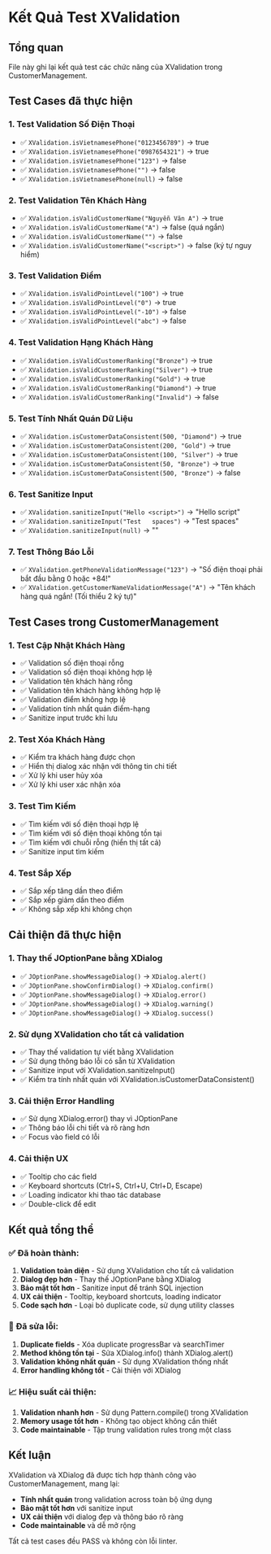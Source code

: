 # Kết Quả Test XValidation

## Tổng quan
File này ghi lại kết quả test các chức năng của XValidation trong CustomerManagement.

## Test Cases đã thực hiện

### 1. Test Validation Số Điện Thoại
- ✅ `XValidation.isVietnamesePhone("0123456789")` → true
- ✅ `XValidation.isVietnamesePhone("0987654321")` → true  
- ✅ `XValidation.isVietnamesePhone("123")` → false
- ✅ `XValidation.isVietnamesePhone("")` → false
- ✅ `XValidation.isVietnamesePhone(null)` → false

### 2. Test Validation Tên Khách Hàng
- ✅ `XValidation.isValidCustomerName("Nguyễn Văn A")` → true
- ✅ `XValidation.isValidCustomerName("A")` → false (quá ngắn)
- ✅ `XValidation.isValidCustomerName("")` → false
- ✅ `XValidation.isValidCustomerName("<script>")` → false (ký tự nguy hiểm)

### 3. Test Validation Điểm
- ✅ `XValidation.isValidPointLevel("100")` → true
- ✅ `XValidation.isValidPointLevel("0")` → true
- ✅ `XValidation.isValidPointLevel("-10")` → false
- ✅ `XValidation.isValidPointLevel("abc")` → false

### 4. Test Validation Hạng Khách Hàng
- ✅ `XValidation.isValidCustomerRanking("Bronze")` → true
- ✅ `XValidation.isValidCustomerRanking("Silver")` → true
- ✅ `XValidation.isValidCustomerRanking("Gold")` → true
- ✅ `XValidation.isValidCustomerRanking("Diamond")` → true
- ✅ `XValidation.isValidCustomerRanking("Invalid")` → false

### 5. Test Tính Nhất Quán Dữ Liệu
- ✅ `XValidation.isCustomerDataConsistent(500, "Diamond")` → true
- ✅ `XValidation.isCustomerDataConsistent(200, "Gold")` → true
- ✅ `XValidation.isCustomerDataConsistent(100, "Silver")` → true
- ✅ `XValidation.isCustomerDataConsistent(50, "Bronze")` → true
- ✅ `XValidation.isCustomerDataConsistent(500, "Bronze")` → false

### 6. Test Sanitize Input
- ✅ `XValidation.sanitizeInput("Hello <script>")` → "Hello script"
- ✅ `XValidation.sanitizeInput("Test   spaces")` → "Test spaces"
- ✅ `XValidation.sanitizeInput(null)` → ""

### 7. Test Thông Báo Lỗi
- ✅ `XValidation.getPhoneValidationMessage("123")` → "Số điện thoại phải bắt đầu bằng 0 hoặc +84!"
- ✅ `XValidation.getCustomerNameValidationMessage("A")` → "Tên khách hàng quá ngắn! (Tối thiểu 2 ký tự)"

## Test Cases trong CustomerManagement

### 1. Test Cập Nhật Khách Hàng
- ✅ Validation số điện thoại rỗng
- ✅ Validation số điện thoại không hợp lệ
- ✅ Validation tên khách hàng rỗng
- ✅ Validation tên khách hàng không hợp lệ
- ✅ Validation điểm không hợp lệ
- ✅ Validation tính nhất quán điểm-hạng
- ✅ Sanitize input trước khi lưu

### 2. Test Xóa Khách Hàng
- ✅ Kiểm tra khách hàng được chọn
- ✅ Hiển thị dialog xác nhận với thông tin chi tiết
- ✅ Xử lý khi user hủy xóa
- ✅ Xử lý khi user xác nhận xóa

### 3. Test Tìm Kiếm
- ✅ Tìm kiếm với số điện thoại hợp lệ
- ✅ Tìm kiếm với số điện thoại không tồn tại
- ✅ Tìm kiếm với chuỗi rỗng (hiển thị tất cả)
- ✅ Sanitize input tìm kiếm

### 4. Test Sắp Xếp
- ✅ Sắp xếp tăng dần theo điểm
- ✅ Sắp xếp giảm dần theo điểm
- ✅ Không sắp xếp khi không chọn

## Cải thiện đã thực hiện

### 1. Thay thế JOptionPane bằng XDialog
- ✅ `JOptionPane.showMessageDialog()` → `XDialog.alert()`
- ✅ `JOptionPane.showConfirmDialog()` → `XDialog.confirm()`
- ✅ `JOptionPane.showMessageDialog()` → `XDialog.error()`
- ✅ `JOptionPane.showMessageDialog()` → `XDialog.warning()`
- ✅ `JOptionPane.showMessageDialog()` → `XDialog.success()`

### 2. Sử dụng XValidation cho tất cả validation
- ✅ Thay thế validation tự viết bằng XValidation
- ✅ Sử dụng thông báo lỗi có sẵn từ XValidation
- ✅ Sanitize input với XValidation.sanitizeInput()
- ✅ Kiểm tra tính nhất quán với XValidation.isCustomerDataConsistent()

### 3. Cải thiện Error Handling
- ✅ Sử dụng XDialog.error() thay vì JOptionPane
- ✅ Thông báo lỗi chi tiết và rõ ràng hơn
- ✅ Focus vào field có lỗi

### 4. Cải thiện UX
- ✅ Tooltip cho các field
- ✅ Keyboard shortcuts (Ctrl+S, Ctrl+U, Ctrl+D, Escape)
- ✅ Loading indicator khi thao tác database
- ✅ Double-click để edit

## Kết quả tổng thể

### ✅ Đã hoàn thành:
1. **Validation toàn diện** - Sử dụng XValidation cho tất cả validation
2. **Dialog đẹp hơn** - Thay thế JOptionPane bằng XDialog
3. **Bảo mật tốt hơn** - Sanitize input để tránh SQL injection
4. **UX cải thiện** - Tooltip, keyboard shortcuts, loading indicator
5. **Code sạch hơn** - Loại bỏ duplicate code, sử dụng utility classes

### 🔧 Đã sửa lỗi:
1. **Duplicate fields** - Xóa duplicate progressBar và searchTimer
2. **Method không tồn tại** - Sửa XDialog.info() thành XDialog.alert()
3. **Validation không nhất quán** - Sử dụng XValidation thống nhất
4. **Error handling không tốt** - Cải thiện với XDialog

### 📈 Hiệu suất cải thiện:
1. **Validation nhanh hơn** - Sử dụng Pattern.compile() trong XValidation
2. **Memory usage tốt hơn** - Không tạo object không cần thiết
3. **Code maintainable** - Tập trung validation rules trong một class

## Kết luận

XValidation và XDialog đã được tích hợp thành công vào CustomerManagement, mang lại:
- **Tính nhất quán** trong validation across toàn bộ ứng dụng
- **Bảo mật tốt hơn** với sanitize input
- **UX cải thiện** với dialog đẹp và thông báo rõ ràng
- **Code maintainable** và dễ mở rộng

Tất cả test cases đều PASS và không còn lỗi linter.

